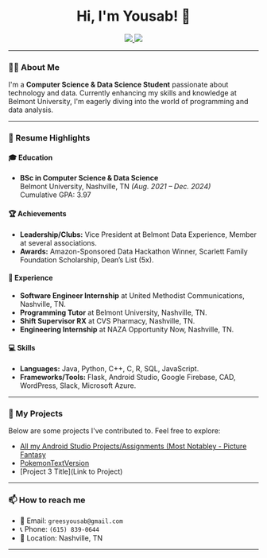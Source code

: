 <h1 align="center">Hi, I'm Yousab! 👋</h1>
<p align="center">
  <a href="https://github.com/yousabg">
    <img src="https://img.shields.io/badge/GitHub-100000?style=for-the-badge&logo=github&logoColor=white"/>
  </a>
  <a href="https://www.linkedin.com/in/yousab-grees-602a67232/">
    <img src="https://img.shields.io/badge/LinkedIn-0077B5?style=for-the-badge&logo=linkedin&logoColor=white"/>
  </a>
</p>

---

### 👨‍💻 About Me
I'm a **Computer Science & Data Science Student** passionate about technology and data. Currently enhancing my skills and knowledge at Belmont University, I'm eagerly diving into the world of programming and data analysis. 

---

### 📄 Resume Highlights

#### 🎓 Education
- **BSc in Computer Science & Data Science**  
  Belmont University, Nashville, TN *(Aug. 2021 – Dec. 2024)*  
  Cumulative GPA: 3.97

#### 🏆 Achievements
- **Leadership/Clubs:** Vice President at Belmont Data Experience, Member at several associations.
- **Awards:** Amazon-Sponsored Data Hackathon Winner, Scarlett Family Foundation Scholarship, Dean’s List (5x).

#### 💼 Experience
- **Software Engineer Internship** at United Methodist Communications, Nashville, TN.
- **Programming Tutor** at Belmont University, Nashville, TN.
- **Shift Supervisor RX** at CVS Pharmacy, Nashville, TN.
- **Engineering Internship** at NAZA Opportunity Now, Nashville, TN.

#### 💻 Skills
- **Languages:** Java, Python, C++, C, R, SQL, JavaScript.
- **Frameworks/Tools:** Flask, Android Studio, Google Firebase, CAD, WordPress, Slack, Microsoft Azure.

---

### 🚀 My Projects
Below are some projects I've contributed to. Feel free to explore:

- [All my Android Studio Projects/Assignments (Most Notabley - Picture Fantasy](https://github.com/yousabg/AndroidStudioProjects)
- [PokemonTextVersion](https://github.com/yousabg/PokemonTextVersion)
- [Project 3 Title](Link to Project)

---

### 📫 How to reach me
- 📧 Email: `greesyousab@gmail.com`
- 📞 Phone: `(615) 839-0644`
- 📍 Location: Nashville, TN

---
